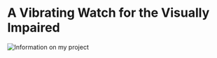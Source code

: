 # A Vibrating Watch for the Visually Impaired

![Information on my project](https://github.com/Mishka2/vibrating_watch/blob/master/watch_wiring.png?raw=true)


